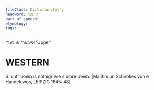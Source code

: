 ```yaml
---
fileClass: DictionaryEntry
headword: אייבער
part_of_speech: 
etymology: 
tags: 
---
```

אייבער־
אויבער־
'Upper'

WESTERN
========

S' untr משפט is nöthigr wie s oibre משפט. 
[Maißim un Schnokes vun e Handelewos, LEIPZIG 1845: 48]